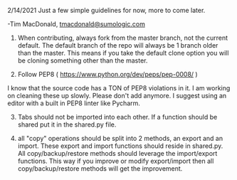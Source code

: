 2/14/2021
Just a few simple guidelines for now, more to come later. 

-Tim MacDonald, tmacdonald@sumologic.com

1. When contributing, always fork from the master branch, not the current default. The default branch of 
the repo will always be 1 branch older than the master. This means if you take the default clone option
you will be cloning something other than the master. 

2. Follow PEP8 ( https://www.python.org/dev/peps/pep-0008/ )

I know that the source code has a TON of PEP8 violations in it. I am working on cleaning these up slowly.
Please don't add anymore. I suggest using an editor with a built in PEP8 linter like Pycharm.

3. Tabs should not be imported into each other. If a function should be shared put it in the shared.py file.

4. all "copy" operations should be split into 2 methods, an export and an import. These export and import 
functions should reside in shared.py. All copy/backup/restore methods should leverage the import/export
functions. This way if you improve or modify export/import then all copy/backup/restore methods
will get the improvement. 